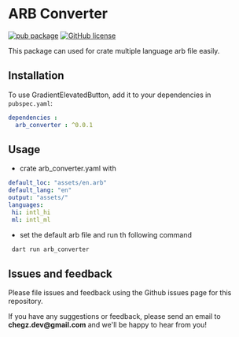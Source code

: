 
# ARB Converter

[![pub package](https://img.shields.io/pub/v/like_button.svg)](https://pub.dartlang.org/packages/like_button) [![GitHub license](https://img.shields.io/github/license/fluttercandies/like_button)](https://github.com/fluttercandies/like_button/blob/master/LICENSE)

This package can used for crate multiple language arb file easily.



## Installation

To use GradientElevatedButton, add it to your dependencies in `pubspec.yaml`:
```yaml
dependencies :
  arb_converter : ^0.0.1
```

## Usage

- crate arb_converter.yaml with
 ```yaml
default_loc: "assets/en.arb"
default_lang: "en"
output: "assets/"
languages:
  hi: intl_hi
  ml: intl_ml
 ```
- set the default arb file and run th following command

```dart    
 dart run arb_converter
```  


## Issues and feedback

Please file issues and feedback using the Github issues page for this repository.

If you have any suggestions or feedback, please send an email to __chegz.dev@gmail.com__ and we'll be happy to hear from you!